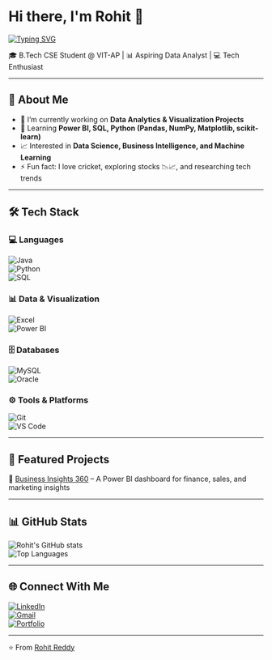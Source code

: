 # Hi there, I'm Rohit 👋  

[![Typing SVG](https://readme-typing-svg.herokuapp.com?font=Fira+Code&weight=500&size=24&pause=1000&color=36BCF7&center=true&vCenter=true&width=800&lines=Aspiring+Data+Analyst+📊;Computer+Science+Student+💻;Tech+Enthusiast+🚀;Lifelong+Learner+📚)](https://git.io/typing-svg)  

🎓 B.Tech CSE Student @ VIT-AP | 📊 Aspiring Data Analyst | 💻 Tech Enthusiast  

---

## 🚀 About Me
- 🔭 I’m currently working on **Data Analytics & Visualization Projects**  
- 🌱 Learning **Power BI, SQL, Python (Pandas, NumPy, Matplotlib, scikit-learn)**  
- 📈 Interested in **Data Science, Business Intelligence, and Machine Learning**  
- ⚡ Fun fact: I love cricket, exploring stocks 📉📈, and researching tech trends  

---

## 🛠️ Tech Stack  

### 💻 Languages
![Java](https://img.shields.io/badge/Java-ED8B00?style=for-the-badge&logo=openjdk&logoColor=white)  
![Python](https://img.shields.io/badge/Python-3776AB?style=for-the-badge&logo=python&logoColor=white)  
![SQL](https://img.shields.io/badge/SQL-336791?style=for-the-badge&logo=postgresql&logoColor=white)  

### 📊 Data & Visualization
![Excel](https://img.shields.io/badge/Excel-217346?style=for-the-badge&logo=microsoft-excel&logoColor=white)  
![Power BI](https://img.shields.io/badge/Power_BI-F2C811?style=for-the-badge&logo=power-bi&logoColor=black)  

### 🗄️ Databases
![MySQL](https://img.shields.io/badge/MySQL-005C84?style=for-the-badge&logo=mysql&logoColor=white)  
![Oracle](https://img.shields.io/badge/Oracle-F80000?style=for-the-badge&logo=oracle&logoColor=white)  

### ⚙️ Tools & Platforms
![Git](https://img.shields.io/badge/Git-F05032?style=for-the-badge&logo=git&logoColor=white)  
![VS Code](https://img.shields.io/badge/VS_Code-0078D4?style=for-the-badge&logo=visual-studio-code&logoColor=white)  

---

## 📂 Featured Projects  
🔹 [Business Insights 360](https://github.com/RohitReddyGV11/Business_Insights_360) – A Power BI dashboard for finance, sales, and marketing insights   

---

## 📊 GitHub Stats  
![Rohit's GitHub stats](https://github-readme-stats.vercel.app/api?username=RohitReddyGV11&show_icons=true&theme=radical)  
![Top Languages](https://github-readme-stats.vercel.app/api/top-langs/?username=RohitReddyGV11&layout=compact&theme=radical)  

---

## 🌐 Connect With Me  
[![LinkedIn](https://img.shields.io/badge/LinkedIn-0A66C2?style=for-the-badge&logo=linkedin&logoColor=white)](https://www.linkedin.com/in/rohitreddygv)  
[![Gmail](https://img.shields.io/badge/Gmail-D14836?style=for-the-badge&logo=gmail&logoColor=white)](mailto:rohitreddygv11@gmail.com)  
[![Portfolio](https://img.shields.io/badge/Portfolio-000000?style=for-the-badge&logo=github&logoColor=white)](https://rohitreddygv11.github.io/GVRR_Portfolio/)

---
⭐️ From [Rohit Reddy](https://github.com/RohitReddyGV11)  
